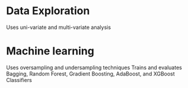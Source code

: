 # Data Exploration

Uses uni-variate and multi-variate analysis

# Machine learning

Uses oversampling and undersampling techniques
Trains and evaluates Bagging, Random Forest, Gradient Boosting, AdaBoost, and XGBoost Classifiers
